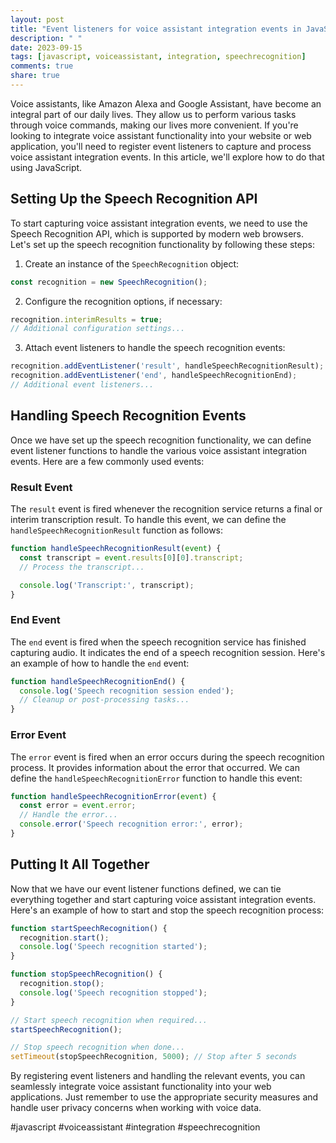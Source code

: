 ```yaml
---
layout: post
title: "Event listeners for voice assistant integration events in JavaScript"
description: " "
date: 2023-09-15
tags: [javascript, voiceassistant, integration, speechrecognition]
comments: true
share: true
---
```


Voice assistants, like Amazon Alexa and Google Assistant, have become an integral part of our daily lives. They allow us to perform various tasks through voice commands, making our lives more convenient. If you're looking to integrate voice assistant functionality into your website or web application, you'll need to register event listeners to capture and process voice assistant integration events. In this article, we'll explore how to do that using JavaScript.

## Setting Up the Speech Recognition API

To start capturing voice assistant integration events, we need to use the Speech Recognition API, which is supported by modern web browsers. Let's set up the speech recognition functionality by following these steps:

1. Create an instance of the `SpeechRecognition` object:
```javascript
const recognition = new SpeechRecognition();
```

2. Configure the recognition options, if necessary:
```javascript
recognition.interimResults = true;
// Additional configuration settings...
```

3. Attach event listeners to handle the speech recognition events:
```javascript
recognition.addEventListener('result', handleSpeechRecognitionResult);
recognition.addEventListener('end', handleSpeechRecognitionEnd);
// Additional event listeners...
```

## Handling Speech Recognition Events

Once we have set up the speech recognition functionality, we can define event listener functions to handle the various voice assistant integration events. Here are a few commonly used events:

### Result Event

The `result` event is fired whenever the recognition service returns a final or interim transcription result. To handle this event, we can define the `handleSpeechRecognitionResult` function as follows:
```javascript
function handleSpeechRecognitionResult(event) {
  const transcript = event.results[0][0].transcript;
  // Process the transcript...

  console.log('Transcript:', transcript);
}
```

### End Event

The `end` event is fired when the speech recognition service has finished capturing audio. It indicates the end of a speech recognition session. Here's an example of how to handle the `end` event:
```javascript
function handleSpeechRecognitionEnd() {
  console.log('Speech recognition session ended');
  // Cleanup or post-processing tasks...
}
```

### Error Event

The `error` event is fired when an error occurs during the speech recognition process. It provides information about the error that occurred. We can define the `handleSpeechRecognitionError` function to handle this event:
```javascript
function handleSpeechRecognitionError(event) {
  const error = event.error;
  // Handle the error...
  console.error('Speech recognition error:', error);
}
```

## Putting It All Together

Now that we have our event listener functions defined, we can tie everything together and start capturing voice assistant integration events. Here's an example of how to start and stop the speech recognition process:
```javascript
function startSpeechRecognition() {
  recognition.start();
  console.log('Speech recognition started');
}

function stopSpeechRecognition() {
  recognition.stop();
  console.log('Speech recognition stopped');
}

// Start speech recognition when required...
startSpeechRecognition();

// Stop speech recognition when done...
setTimeout(stopSpeechRecognition, 5000); // Stop after 5 seconds
```

By registering event listeners and handling the relevant events, you can seamlessly integrate voice assistant functionality into your web applications. Just remember to use the appropriate security measures and handle user privacy concerns when working with voice data.

#javascript #voiceassistant #integration #speechrecognition